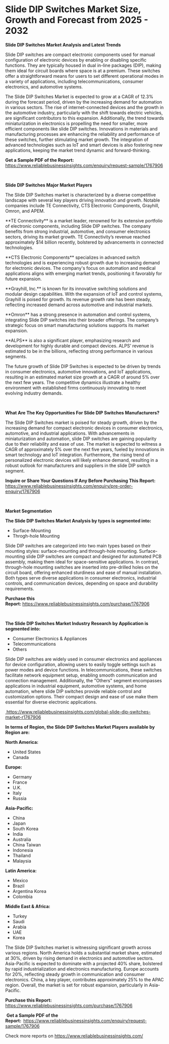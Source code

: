 <p><h1>Slide DIP Switches Market Size, Growth and Forecast from 2025 - 2032</h1></p><p><strong>Slide DIP Switches Market Analysis and Latest Trends</strong></p>
<p><p>Slide DIP switches are compact electronic components used for manual configuration of electronic devices by enabling or disabling specific functions. They are typically housed in dual in-line packages (DIP), making them ideal for circuit boards where space is at a premium. These switches offer a straightforward means for users to set different operational modes in a variety of applications, including telecommunications, consumer electronics, and automotive systems.</p><p>The Slide DIP Switches Market is expected to grow at a CAGR of 12.3% during the forecast period, driven by the increasing demand for automation in various sectors. The rise of internet-connected devices and the growth in the automotive industry, particularly with the shift towards electric vehicles, are significant contributors to this expansion. Additionally, the trend towards miniaturization in electronics is propelling the need for smaller, more efficient components like slide DIP switches. Innovations in materials and manufacturing processes are enhancing the reliability and performance of these switches, further stimulating market growth. The integration of advanced technologies such as IoT and smart devices is also fostering new applications, keeping the market trend dynamic and forward-thinking.</p></p>
<p><strong>Get a Sample PDF of the Report:&nbsp;</strong> <a href="https://www.reliablebusinessinsights.com/enquiry/request-sample/1767906?utm_campaign=2323&utm_medium=2&utm_source=Github&utm_content=ia&utm_term=13022025&utm_id=slide-dip-switches">https://www.reliablebusinessinsights.com/enquiry/request-sample/1767906</a></p>
<p>&nbsp;</p>
<p><strong>Slide DIP Switches Major Market Players</strong></p>
<p><p>The Slide DIP Switches market is characterized by a diverse competitive landscape with several key players driving innovation and growth. Notable companies include TE Connectivity, CTS Electronic Components, Grayhill, Omron, and APEM.</p><p>**TE Connectivity** is a market leader, renowned for its extensive portfolio of electronic components, including Slide DIP switches. The company benefits from strong industrial, automotive, and consumer electronics sectors, driving its market growth. TE Connectivity’s revenue reached approximately $14 billion recently, bolstered by advancements in connected technologies.</p><p>**CTS Electronic Components** specializes in advanced switch technologies and is experiencing robust growth due to increasing demand for electronic devices. The company's focus on automation and medical applications aligns with emerging market trends, positioning it favorably for future expansion.</p><p>**Grayhill, Inc.** is known for its innovative switching solutions and modular design capabilities. With the expansion of IoT and control systems, Grayhill is poised for growth. Its revenue growth rate has been steady, reflecting increased demand across automotive and industrial markets.</p><p>**Omron** has a strong presence in automation and control systems, integrating Slide DIP switches into their broader offerings. The company’s strategic focus on smart manufacturing solutions supports its market expansion.</p><p>**ALPS** is also a significant player, emphasizing research and development for highly durable and compact devices. ALPS’ revenue is estimated to be in the billions, reflecting strong performance in various segments.</p><p>The future growth of Slide DIP Switches is expected to be driven by trends in consumer electronics, automotive innovations, and IoT applications, resulting in an estimated market size growth at a CAGR of around 5% over the next few years. The competitive dynamics illustrate a healthy environment with established firms continuously innovating to meet evolving industry demands.</p></p>
<p>&nbsp;</p>
<p><strong>What Are The Key Opportunities For Slide DIP Switches Manufacturers?</strong></p>
<p><p>The Slide DIP Switches market is poised for steady growth, driven by the increasing demand for compact electronic devices in consumer electronics, automotive, and industrial applications. With advancements in miniaturization and automation, slide DIP switches are gaining popularity due to their reliability and ease of use. The market is expected to witness a CAGR of approximately 5% over the next five years, fueled by innovations in smart technology and IoT integration. Furthermore, the rising trend of personalized electronic devices will likely enhance demand, resulting in a robust outlook for manufacturers and suppliers in the slide DIP switch segment.</p></p>
<p><strong>Inquire or Share Your Questions If Any Before Purchasing This Report:</strong> <a href="https://www.reliablebusinessinsights.com/enquiry/pre-order-enquiry/1767906?utm_campaign=2323&utm_medium=2&utm_source=Github&utm_content=ia&utm_term=13022025&utm_id=slide-dip-switches">https://www.reliablebusinessinsights.com/enquiry/pre-order-enquiry/1767906</a></p>
<p>&nbsp;</p>
<p><strong>Market Segmentation</strong></p>
<p><strong>The Slide DIP Switches Market Analysis by types is segmented into:</strong></p>
<p><ul><li>Surface-Mounting</li><li>Throgh-hole Mounting</li></ul></p>
<p><p>Slide DIP switches are categorized into two main types based on their mounting styles: surface-mounting and through-hole mounting. Surface-mounting slide DIP switches are compact and designed for automated PCB assembly, making them ideal for space-sensitive applications. In contrast, through-hole mounting switches are inserted into pre-drilled holes on the circuit board, offering enhanced sturdiness and ease of manual installation. Both types serve diverse applications in consumer electronics, industrial controls, and communication devices, depending on space and durability requirements.</p></p>
<p><strong>Purchase this Report:&nbsp;</strong><a href="https://www.reliablebusinessinsights.com/purchase/1767906?utm_campaign=2323&utm_medium=2&utm_source=Github&utm_content=ia&utm_term=13022025&utm_id=slide-dip-switches">https://www.reliablebusinessinsights.com/purchase/1767906</a></p>
<p>&nbsp;</p>
<p><strong>The Slide DIP Switches Market Industry Research by Application is segmented into:</strong></p>
<p><ul><li>Consumer Electronics & Appliances</li><li>Telecommunications</li><li>Others</li></ul></p>
<p><p>Slide DIP switches are widely used in consumer electronics and appliances for device configuration, allowing users to easily toggle settings such as power modes and device functions. In telecommunications, these switches facilitate network equipment setup, enabling smooth communication and connection management. Additionally, the "Others" segment encompasses applications in industrial equipment, automotive systems, and home automation, where slide DIP switches provide reliable control and customization options. Their compact design and ease of use make them essential for diverse electronic applications.</p></p>
<p><a href="https://www.reliablebusinessinsights.com/global-slide-dip-switches-market-r1767906?utm_campaign=2323&utm_medium=2&utm_source=Github&utm_content=ia&utm_term=13022025&utm_id=slide-dip-switches">&nbsp;https://www.reliablebusinessinsights.com/global-slide-dip-switches-market-r1767906</a></p>
<p><strong>In terms of Region, the Slide DIP Switches Market Players available by Region are:</strong></p>
<p>
    <p> <strong> North America: </strong>
        <ul>
            <li>United States</li>
            <li>Canada</li>
        </ul>
        </p> 
    <p> <strong> Europe: </strong>
        <ul>
            <li>Germany</li>
            <li>France</li>
            <li>U.K.</li>
            <li>Italy</li>
            <li>Russia</li>
        </ul>
        </p> 
    <p> <strong> Asia-Pacific: </strong>
        <ul>
            <li>China</li>
            <li>Japan</li>
            <li>South Korea</li>
            <li>India</li>
            <li>Australia</li>
            <li>China Taiwan</li>
            <li>Indonesia</li>
            <li>Thailand</li>
            <li>Malaysia</li>
        </ul>
        </p> 
    <p> <strong> Latin America: </strong>
        <ul>
            <li>Mexico</li>
            <li>Brazil</li>
            <li>Argentina Korea</li>
            <li>Colombia</li>
        </ul>
        </p> 
    <p> <strong> Middle East & Africa: </strong>
        <ul>
            <li>Turkey</li>
            <li>Saudi</li>
            <li>Arabia</li>
            <li>UAE</li>
            <li>Korea</li>
        </ul>
    </p>
    </p>
<p><p>The Slide DIP Switches market is witnessing significant growth across various regions. North America holds a substantial market share, estimated at 30%, driven by rising demand in electronics and automotive sectors. Asia-Pacific is expected to dominate with a projected 40% share, bolstered by rapid industrialization and electronics manufacturing. Europe accounts for 20%, reflecting steady growth in communication and consumer electronics. China, a key player, contributes approximately 25% to the APAC region. Overall, the market is set for robust expansion, particularly in Asia-Pacific.</p></p>
<p><strong>Purchase this Report: </strong><a href="https://www.reliablebusinessinsights.com/purchase/1767906?utm_campaign=2323&utm_medium=2&utm_source=Github&utm_content=ia&utm_term=13022025&utm_id=slide-dip-switches">https://www.reliablebusinessinsights.com/purchase/1767906</a></p>
<p>&nbsp;<strong>Get a Sample PDF of the Report:&nbsp;&nbsp;</strong><a href="https://www.reliablebusinessinsights.com/enquiry/request-sample/1767906?utm_campaign=2323&utm_medium=2&utm_source=Github&utm_content=ia&utm_term=13022025&utm_id=slide-dip-switches">https://www.reliablebusinessinsights.com/enquiry/request-sample/1767906</a></p>
<p><strong></strong></p>
<p>Check more reports on <a href="https://www.reliablebusinessinsights.com/?utm_campaign=2323&utm_medium=2&utm_source=Github&utm_content=ia&utm_term=13022025&utm_id=slide-dip-switches">https://www.reliablebusinessinsights.com/</a></p>